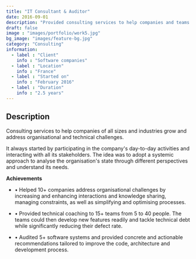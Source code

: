 ```yaml
---
title: "IT Consultant & Auditor"
date: 2016-09-01
description: "Provided consulting services to help companies and teams grow"
draft: false
image : "images/portfolio/work5.jpg"
bg_image: "images/feature-bg.jpg"
category: "Consulting"
information:
  - label : "Client"
    info : "Software companies"
  - label : "Location"
    info : "France"
  - label : "Started on"
    info : "February 2016"
  - label : "Duration"
    info : "2.5 years"
---
```


## Description

Consulting services to help companies of all sizes and industries grow and address organisational and technical challenges.

It always started by participating in the company's day-to-day activities and interacting with all its stakeholders. The idea was to adopt a systemic approach to analyse the organisation's state through different perspectives and understand its needs.

**Achievements**
- • Helped 10+ companies address organisational challenges by increasing and enhancing interactions and knowledge sharing, managing constraints, as well as simplifying and optimising processes.

- • Provided technical coaching to 15+ teams from 5 to 40 people. The teams could then develop new features readily and tackle technical debt while significantly reducing their defect rate.
- • Audited 5+ software systems and provided concrete and actionable recommendations tailored to improve the code, architecture and development process.
